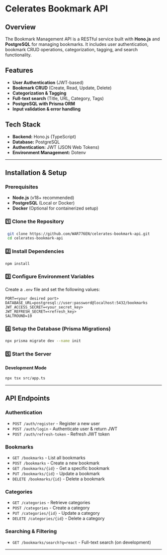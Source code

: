 # Celerates Bookmark API

## Overview

The Bookmark Management API is a RESTful service built with **Hono.js** and **PostgreSQL** for managing bookmarks. It includes user authentication, bookmark CRUD operations, categorization, tagging, and search functionality.

## Features

- **User Authentication** (JWT-based)
- **Bookmark CRUD** (Create, Read, Update, Delete)
- **Categorization & Tagging**
- **Full-text search** (Title, URL, Category, Tags)
- **PostgreSQL with Prisma ORM**
- **Input validation & error handling**

## Tech Stack

- **Backend:** Hono.js (TypeScript)
- **Database:** PostgreSQL
- **Authentication:** JWT (JSON Web Tokens)
- **Environment Management:** Dotenv

---

## Installation & Setup

### Prerequisites

- **Node.js** (v18+ recommended)
- **PostgreSQL** (Local or Docker)
- **Docker** (Optional for containerized setup)

### 1️⃣ Clone the Repository

```sh
 git clone https://github.com/WAR776EN/celerates-bookmark-api.git
 cd celerates-bookmark-api
```

### 2️⃣ Install Dependencies

```sh
npm install
```

### 3️⃣ Configure Environment Variables

Create a `.env` file and set the following values:

```env
PORT=<your desired port>
DATABASE_URL=postgresql://user:password@localhost:5432/bookmarks
JWT_ACCESS_SECRET=<your_secret_key>
JWT_REFRESH_SECRET=<refresh_key>
SALTROUND=10
```

### 4️⃣ Setup the Database (Prisma Migrations)

```sh
npx prisma migrate dev --name init
```

### 5️⃣ Start the Server

#### Development Mode

```sh
npx tsx src/app.ts
```

---

## API Endpoints

### Authentication

- `POST /auth/register` - Register a new user
- `POST /auth/login` - Authenticate user & return JWT
- `POST /auth/refresh-token` - Refresh JWT token

### Bookmarks

- `GET /bookmarks` - List all bookmarks
- `POST /bookmarks` - Create a new bookmark
- `GET /bookmarks/{id}` - Get a specific bookmark
- `PUT /bookmarks/{id}` - Update a bookmark
- `DELETE /bookmarks/{id}` - Delete a bookmark

### Categories

- `GET /categories` - Retrieve categories
- `POST /categories` - Create a category
- `PUT /categories/{id}` - Update a category
- `DELETE /categories/{id}` - Delete a category

### Searching & Filtering

- `GET /bookmarks/search?q=react` - Full-text search (on development)

---
